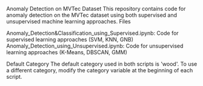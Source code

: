 Anomaly Detection on MVTec Dataset
This repository contains code for anomaly detection on the MVTec dataset using both supervised and unsupervised machine learning approaches.
Files

Anomaly_Detection&Classification_using_Supervised.ipynb: Code for supervised learning approaches (SVM, KNN, GNB)
Anomaly_Detection_using_Unsupervised.ipynb: Code for unsupervised learning approaches (K-Means, DBSCAN, GMM)

Default Category
The default category used in both scripts is 'wood'. To use a different category, modify the category variable at the beginning of each script.
